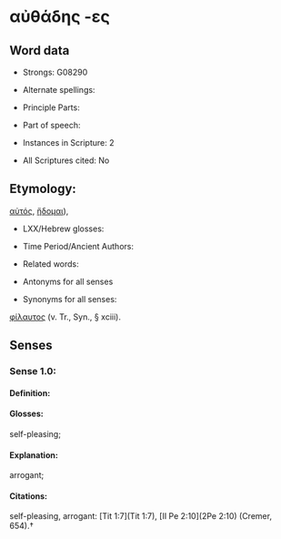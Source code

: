 # αὐθάδης -ες

<!-- Status: S2=NeedsEdits -->
<!-- Lexica used for edits:   -->

## Word data

* Strongs: G08290

* Alternate spellings:



* Principle Parts: 


* Part of speech: 


* Instances in Scripture: 2

* All Scriptures cited: No

## Etymology: 

[αὐτός](), [ἥδομαι]()),

* LXX/Hebrew glosses: 


* Time Period/Ancient Authors: 


* Related words: 

* Antonyms for all senses

* Synonyms for all senses: 

 [φίλαυτος](../G53670/01.md) (v. Tr., Syn., § xciii).

## Senses 


### Sense  1.0: 

#### Definition: 

#### Glosses: 

self-pleasing; 

#### Explanation: 

arrogant; 

#### Citations: 

self-pleasing, arrogant: [Tit 1:7](Tit 1:7), [II Pe 2:10](2Pe 2:10) (Cremer, 654).†
